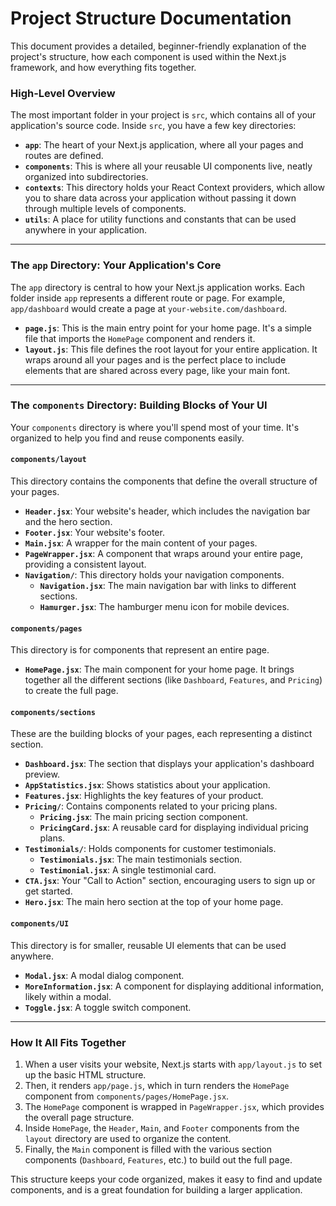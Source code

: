 # Project Structure Documentation

This document provides a detailed, beginner-friendly explanation of the project's structure, how each component is used within the Next.js framework, and how everything fits together.

### **High-Level Overview**

The most important folder in your project is `src`, which contains all of your application's source code. Inside `src`, you have a few key directories:

*   **`app`**: The heart of your Next.js application, where all your pages and routes are defined.
*   **`components`**: This is where all your reusable UI components live, neatly organized into subdirectories.
*   **`contexts`**: This directory holds your React Context providers, which allow you to share data across your application without passing it down through multiple levels of components.
*   **`utils`**: A place for utility functions and constants that can be used anywhere in your application.

---

### **The `app` Directory: Your Application's Core**

The `app` directory is central to how your Next.js application works. Each folder inside `app` represents a different route or page. For example, `app/dashboard` would create a page at `your-website.com/dashboard`.

*   **`page.js`**: This is the main entry point for your home page. It's a simple file that imports the `HomePage` component and renders it.
*   **`layout.js`**: This file defines the root layout for your entire application. It wraps around all your pages and is the perfect place to include elements that are shared across every page, like your main font.

---

### **The `components` Directory: Building Blocks of Your UI**

Your `components` directory is where you'll spend most of your time. It's organized to help you find and reuse components easily.

#### `components/layout`

This directory contains the components that define the overall structure of your pages.

*   **`Header.jsx`**: Your website's header, which includes the navigation bar and the hero section.
*   **`Footer.jsx`**: Your website's footer.
*   **`Main.jsx`**: A wrapper for the main content of your pages.
*   **`PageWrapper.jsx`**: A component that wraps around your entire page, providing a consistent layout.
*   **`Navigation/`**: This directory holds your navigation components.
    *   **`Navigation.jsx`**: The main navigation bar with links to different sections.
    *   **`Hamurger.jsx`**: The hamburger menu icon for mobile devices.

#### `components/pages`

This directory is for components that represent an entire page.

*   **`HomePage.jsx`**: The main component for your home page. It brings together all the different sections (like `Dashboard`, `Features`, and `Pricing`) to create the full page.

#### `components/sections`

These are the building blocks of your pages, each representing a distinct section.

*   **`Dashboard.jsx`**: The section that displays your application's dashboard preview.
*   **`AppStatistics.jsx`**: Shows statistics about your application.
*   **`Features.jsx`**: Highlights the key features of your product.
*   **`Pricing/`**: Contains components related to your pricing plans.
    *   **`Pricing.jsx`**: The main pricing section component.
    *   **`PricingCard.jsx`**: A reusable card for displaying individual pricing plans.
*   **`Testimonials/`**: Holds components for customer testimonials.
    *   **`Testimonials.jsx`**: The main testimonials section.
    *   **`Testimonial.jsx`**: A single testimonial card.
*   **`CTA.jsx`**: Your "Call to Action" section, encouraging users to sign up or get started.
*   **`Hero.jsx`**: The main hero section at the top of your home page.

#### `components/UI`

This directory is for smaller, reusable UI elements that can be used anywhere.

*   **`Modal.jsx`**: A modal dialog component.
*   **`MoreInformation.jsx`**: A component for displaying additional information, likely within a modal.
*   **`Toggle.jsx`**: A toggle switch component.

---

### **How It All Fits Together**

1.  When a user visits your website, Next.js starts with `app/layout.js` to set up the basic HTML structure.
2.  Then, it renders `app/page.js`, which in turn renders the `HomePage` component from `components/pages/HomePage.jsx`.
3.  The `HomePage` component is wrapped in `PageWrapper.jsx`, which provides the overall page structure.
4.  Inside `HomePage`, the `Header`, `Main`, and `Footer` components from the `layout` directory are used to organize the content.
5.  Finally, the `Main` component is filled with the various section components (`Dashboard`, `Features`, etc.) to build out the full page.

This structure keeps your code organized, makes it easy to find and update components, and is a great foundation for building a larger application. 